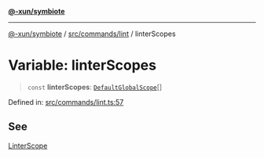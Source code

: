 [**@-xun/symbiote**](../../../../README.md)

***

[@-xun/symbiote](../../../../README.md) / [src/commands/lint](../README.md) / linterScopes

# Variable: linterScopes

> `const` **linterScopes**: [`DefaultGlobalScope`](../../../configure/enumerations/DefaultGlobalScope.md)[]

Defined in: [src/commands/lint.ts:57](https://github.com/Xunnamius/symbiote/blob/77d17fb695645e232d8cbbf34928a6f01fd29047/src/commands/lint.ts#L57)

## See

[LinterScope](../../../configure/enumerations/DefaultGlobalScope.md)
